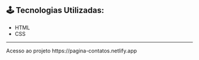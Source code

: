 <h2> 🕹️ Tecnologias Utilizadas: </h2>
<ul>
<li>HTML</li>
<li>CSS</li>
</ul>

<hr>

<p>Acesso ao projeto  <a>https://pagina-contatos.netlify.app</a> </p
